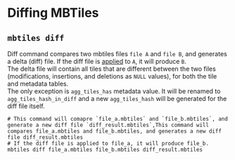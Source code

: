 # Diffing MBTiles

## `mbtiles diff`

Diff command compares two mbtiles files `file A` and `file B`, and generates a delta (diff) file. If the diff file
is [applied](mbtiles-copy.md#mbtiles-apply-patch) to `A`, it will produce `B`.  
The delta file will contain all tiles that are different between the two files (modifications, insertions, and deletions
as `NULL` values), for both the tile and metadata tables.  
The only exception is `agg_tiles_has` metadata value. It will be renamed to `agg_tiles_hash_in_diff` and a
new `agg_tiles_hash` will be generated for the diff file itself.

```shell
# This command will comapre `file_a.mbtiles` and `file_b.mbtiles`, and generate a new diff file `diff_result.mbtiles`,This command will compares file_a.mbtiles and file_b.mbtiles, and generates a new diff file diff_result.mbtiles 
# If the diff file is applied to file_a, it will produce file_b. 
mbtiles diff file_a.mbtiles file_b.mbtiles diff_result.mbtiles
```
